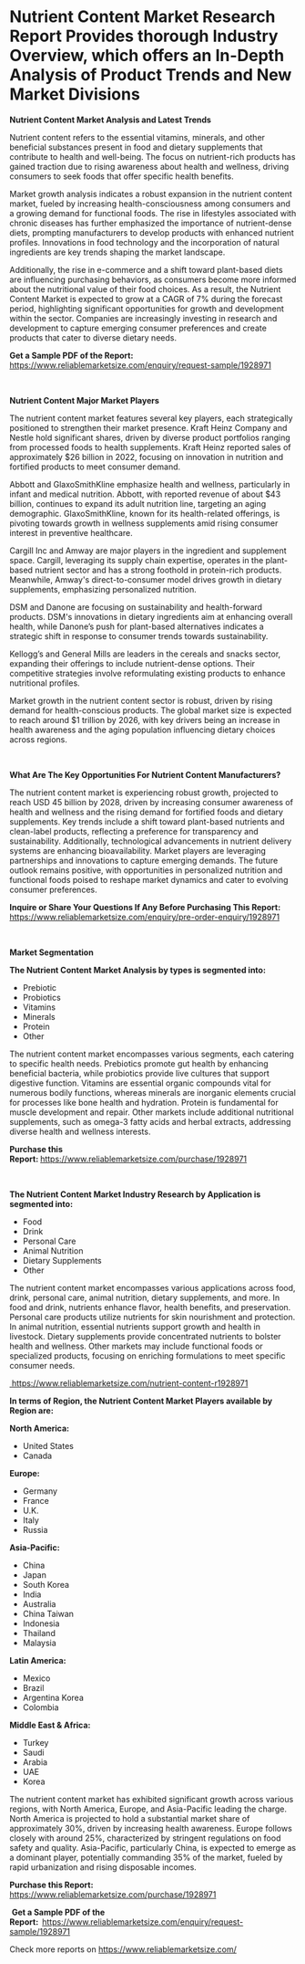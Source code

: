 <p><h1>Nutrient Content Market Research Report Provides thorough Industry Overview, which offers an In-Depth Analysis of Product Trends and New Market Divisions</h1></p><p><strong>Nutrient Content Market Analysis and Latest Trends</strong></p>
<p><p>Nutrient content refers to the essential vitamins, minerals, and other beneficial substances present in food and dietary supplements that contribute to health and well-being. The focus on nutrient-rich products has gained traction due to rising awareness about health and wellness, driving consumers to seek foods that offer specific health benefits. </p><p>Market growth analysis indicates a robust expansion in the nutrient content market, fueled by increasing health-consciousness among consumers and a growing demand for functional foods. The rise in lifestyles associated with chronic diseases has further emphasized the importance of nutrient-dense diets, prompting manufacturers to develop products with enhanced nutrient profiles. Innovations in food technology and the incorporation of natural ingredients are key trends shaping the market landscape.</p><p>Additionally, the rise in e-commerce and a shift toward plant-based diets are influencing purchasing behaviors, as consumers become more informed about the nutritional value of their food choices. As a result, the Nutrient Content Market is expected to grow at a CAGR of 7% during the forecast period, highlighting significant opportunities for growth and development within the sector. Companies are increasingly investing in research and development to capture emerging consumer preferences and create products that cater to diverse dietary needs.</p></p>
<p><strong>Get a Sample PDF of the Report:&nbsp;</strong> <a href="https://www.reliablemarketsize.com/enquiry/request-sample/1928971?utm_campaign=2482&utm_medium=2&utm_source=Github&utm_content=ia&utm_term=29032025&utm_id=nutrient-content">https://www.reliablemarketsize.com/enquiry/request-sample/1928971</a></p>
<p>&nbsp;</p>
<p><strong>Nutrient Content Major Market Players</strong></p>
<p><p>The nutrient content market features several key players, each strategically positioned to strengthen their market presence. Kraft Heinz Company and Nestle hold significant shares, driven by diverse product portfolios ranging from processed foods to health supplements. Kraft Heinz reported sales of approximately $26 billion in 2022, focusing on innovation in nutrition and fortified products to meet consumer demand.</p><p>Abbott and GlaxoSmithKline emphasize health and wellness, particularly in infant and medical nutrition. Abbott, with reported revenue of about $43 billion, continues to expand its adult nutrition line, targeting an aging demographic. GlaxoSmithKline, known for its health-related offerings, is pivoting towards growth in wellness supplements amid rising consumer interest in preventive healthcare.</p><p>Cargill Inc and Amway are major players in the ingredient and supplement space. Cargill, leveraging its supply chain expertise, operates in the plant-based nutrient sector and has a strong foothold in protein-rich products. Meanwhile, Amway's direct-to-consumer model drives growth in dietary supplements, emphasizing personalized nutrition.</p><p>DSM and Danone are focusing on sustainability and health-forward products. DSM's innovations in dietary ingredients aim at enhancing overall health, while Danone’s push for plant-based alternatives indicates a strategic shift in response to consumer trends towards sustainability. </p><p>Kellogg’s and General Mills are leaders in the cereals and snacks sector, expanding their offerings to include nutrient-dense options. Their competitive strategies involve reformulating existing products to enhance nutritional profiles.</p><p>Market growth in the nutrient content sector is robust, driven by rising demand for health-conscious products. The global market size is expected to reach around $1 trillion by 2026, with key drivers being an increase in health awareness and the aging population influencing dietary choices across regions.</p></p>
<p>&nbsp;</p>
<p><strong>What Are The Key Opportunities For Nutrient Content Manufacturers?</strong></p>
<p><p>The nutrient content market is experiencing robust growth, projected to reach USD 45 billion by 2028, driven by increasing consumer awareness of health and wellness and the rising demand for fortified foods and dietary supplements. Key trends include a shift toward plant-based nutrients and clean-label products, reflecting a preference for transparency and sustainability. Additionally, technological advancements in nutrient delivery systems are enhancing bioavailability. Market players are leveraging partnerships and innovations to capture emerging demands. The future outlook remains positive, with opportunities in personalized nutrition and functional foods poised to reshape market dynamics and cater to evolving consumer preferences.</p></p>
<p><strong>Inquire or Share Your Questions If Any Before Purchasing This Report:</strong> <a href="https://www.reliablemarketsize.com/enquiry/pre-order-enquiry/1928971?utm_campaign=2482&utm_medium=2&utm_source=Github&utm_content=ia&utm_term=29032025&utm_id=nutrient-content">https://www.reliablemarketsize.com/enquiry/pre-order-enquiry/1928971</a></p>
<p>&nbsp;</p>
<p><strong>Market Segmentation</strong></p>
<p><strong>The Nutrient Content Market Analysis by types is segmented into:</strong></p>
<p><ul><li>Prebiotic</li><li>Probiotics</li><li>Vitamins</li><li>Minerals</li><li>Protein</li><li>Other</li></ul></p>
<p><p>The nutrient content market encompasses various segments, each catering to specific health needs. Prebiotics promote gut health by enhancing beneficial bacteria, while probiotics provide live cultures that support digestive function. Vitamins are essential organic compounds vital for numerous bodily functions, whereas minerals are inorganic elements crucial for processes like bone health and hydration. Protein is fundamental for muscle development and repair. Other markets include additional nutritional supplements, such as omega-3 fatty acids and herbal extracts, addressing diverse health and wellness interests.</p></p>
<p><strong>Purchase this Report:&nbsp;</strong><a href="https://www.reliablemarketsize.com/purchase/1928971?utm_campaign=2482&utm_medium=2&utm_source=Github&utm_content=ia&utm_term=29032025&utm_id=nutrient-content">https://www.reliablemarketsize.com/purchase/1928971</a></p>
<p>&nbsp;</p>
<p><strong>The Nutrient Content Market Industry Research by Application is segmented into:</strong></p>
<p><ul><li>Food</li><li>Drink</li><li>Personal Care</li><li>Animal Nutrition</li><li>Dietary Supplements</li><li>Other</li></ul></p>
<p><p>The nutrient content market encompasses various applications across food, drink, personal care, animal nutrition, dietary supplements, and more. In food and drink, nutrients enhance flavor, health benefits, and preservation. Personal care products utilize nutrients for skin nourishment and protection. In animal nutrition, essential nutrients support growth and health in livestock. Dietary supplements provide concentrated nutrients to bolster health and wellness. Other markets may include functional foods or specialized products, focusing on enriching formulations to meet specific consumer needs.</p></p>
<p><a href="https://www.reliablemarketsize.com/nutrient-content-r1928971?utm_campaign=2482&utm_medium=2&utm_source=Github&utm_content=ia&utm_term=29032025&utm_id=nutrient-content">&nbsp;https://www.reliablemarketsize.com/nutrient-content-r1928971</a></p>
<p><strong>In terms of Region, the Nutrient Content Market Players available by Region are:</strong></p>
<p>
    <p> <strong> North America: </strong>
        <ul>
            <li>United States</li>
            <li>Canada</li>
        </ul>
        </p> 
    <p> <strong> Europe: </strong>
        <ul>
            <li>Germany</li>
            <li>France</li>
            <li>U.K.</li>
            <li>Italy</li>
            <li>Russia</li>
        </ul>
        </p> 
    <p> <strong> Asia-Pacific: </strong>
        <ul>
            <li>China</li>
            <li>Japan</li>
            <li>South Korea</li>
            <li>India</li>
            <li>Australia</li>
            <li>China Taiwan</li>
            <li>Indonesia</li>
            <li>Thailand</li>
            <li>Malaysia</li>
        </ul>
        </p> 
    <p> <strong> Latin America: </strong>
        <ul>
            <li>Mexico</li>
            <li>Brazil</li>
            <li>Argentina Korea</li>
            <li>Colombia</li>
        </ul>
        </p> 
    <p> <strong> Middle East & Africa: </strong>
        <ul>
            <li>Turkey</li>
            <li>Saudi</li>
            <li>Arabia</li>
            <li>UAE</li>
            <li>Korea</li>
        </ul>
    </p>
    </p>
<p><p>The nutrient content market has exhibited significant growth across various regions, with North America, Europe, and Asia-Pacific leading the charge. North America is projected to hold a substantial market share of approximately 30%, driven by increasing health awareness. Europe follows closely with around 25%, characterized by stringent regulations on food safety and quality. Asia-Pacific, particularly China, is expected to emerge as a dominant player, potentially commanding 35% of the market, fueled by rapid urbanization and rising disposable incomes.</p></p>
<p><strong>Purchase this Report: </strong><a href="https://www.reliablemarketsize.com/purchase/1928971?utm_campaign=2482&utm_medium=2&utm_source=Github&utm_content=ia&utm_term=29032025&utm_id=nutrient-content">https://www.reliablemarketsize.com/purchase/1928971</a></p>
<p>&nbsp;<strong>Get a Sample PDF of the Report:&nbsp;&nbsp;</strong><a href="https://www.reliablemarketsize.com/enquiry/request-sample/1928971?utm_campaign=2482&utm_medium=2&utm_source=Github&utm_content=ia&utm_term=29032025&utm_id=nutrient-content">https://www.reliablemarketsize.com/enquiry/request-sample/1928971</a></p>
<p><strong></strong></p>
<p>Check more reports on <a href="https://www.reliablemarketsize.com/?utm_campaign=2482&utm_medium=2&utm_source=Github&utm_content=ia&utm_term=29032025&utm_id=nutrient-content">https://www.reliablemarketsize.com/</a></p>